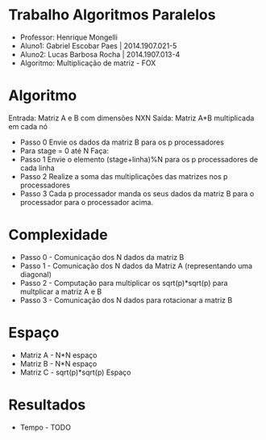 # Trabalho Algoritmos Paralelos

* Professor: Henrique Mongelli
* Aluno1: Gabriel Escobar Paes  | 2014.1907.021-5
* Aluno2: Lucas Barbosa Rocha   | 2014.1907.013-4
* Algoritmo: Multiplicação de matriz - FOX

# Algoritmo

Entrada: Matriz A e B com dimensões NXN
Saída: Matriz A*B multiplicada em cada nó

* Passo 0
	Envie os dados da matriz B para os p processadores
* Para stage = 0 até N Faça:
* Passo 1
	Envie o elemento (stage+linha)%N para os p processadores de cada linha
* Passo 2
	Realize a soma das multiplicações das matrizes nos p processadores
* Passo 3
	Cada p processador manda os seus dados da matriz B para o processador para o processador acima.

# Complexidade
	
* Passo 0 - Comunicação dos N dados da matriz B
* Passo 1 - Comunicação dos N dados da Matriz A (representando uma diagonal)
* Passo 2 - Computação para multiplicar os sqrt(p)*sqrt(p) para multplicar a matriz A e B
* Passo 3 - Comunicação dos N dados para rotacionar a matriz B

# Espaço

* Matriz A - N*N espaço
* Matriz B - N*N espaço
* Matriz C - sqrt(p)*sqrt(p) Espaço

# Resultados

* Tempo - TODO

